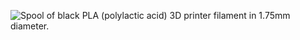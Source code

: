 ﻿![Spool of black PLA (polylactic acid) 3D printer filament in 1.75mm diameter.](https://m.media-amazon.com/images/I/61YF1Zj37GL._AC_SL1000_.jpg)
